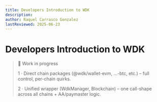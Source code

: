 ```yaml
---
title: Developers Introduction to WDK
description: 
author: Raquel Carrasco Gonzalez
lastReviewed: 2025-06-23
---
```


# Developers Introduction to WDK

> 🚧 Work in progress
>
> 1 · Direct chain packages (@wdk/wallet-evm, …-btc, etc.) – full control, per-chain quirks.
>
> 2 · Unified wrapper (WdkManager, Blockchain) – one call-shape across all chains + AA/paymaster logic.